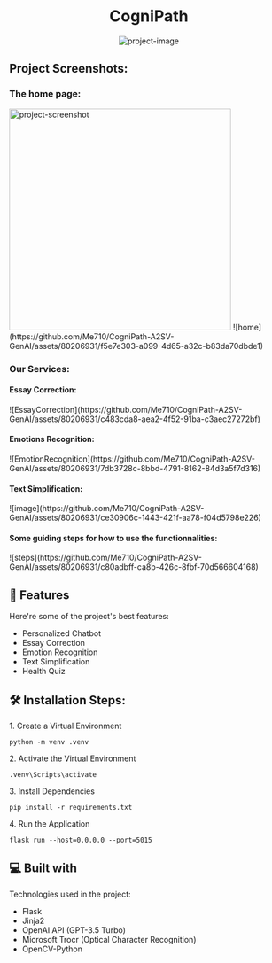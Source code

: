 <h1 align="center" id="title">CogniPath</h1>

<p align="center"><img src="https://socialify.git.ci/Azizomezine/CogniPath-A2SV/image?description=1&amp;descriptionEditable=CogniPath%20is%20a%20versatile%20and%20inclusive%20educational%20platform%20%20designed%20to%20support%20students%20of%20all%20backgrounds%20and%20abilities%20in%20their%20%20journey.%20&amp;font=Inter&amp;name=1&amp;pattern=Plus&amp;theme=Light" alt="project-image"></p>
<h2>Project Screenshots:</h2>
<h3>The home page:</h3>
<img src="https://github.com/Me710/CogniPath-A2SV-GenAI/assets/80206931/f5e7e303-a099-4d65-a32c-b83da70dbde1" alt="project-screenshot" width="400" height="400/">
![home](https://github.com/Me710/CogniPath-A2SV-GenAI/assets/80206931/f5e7e303-a099-4d65-a32c-b83da70dbde1)

<h3>Our Services:</h3>
<h4>Essay Correction:</h4>
![EssayCorrection](https://github.com/Me710/CogniPath-A2SV-GenAI/assets/80206931/c483cda8-aea2-4f52-91ba-c3aec27272bf)

<h4>Emotions Recognition:</h4>
![EmotionRecognition](https://github.com/Me710/CogniPath-A2SV-GenAI/assets/80206931/7db3728c-8bbd-4791-8162-84d3a5f7d316)

<h4>Text Simplification:</h4>
![image](https://github.com/Me710/CogniPath-A2SV-GenAI/assets/80206931/ce30906c-1443-421f-aa78-f04d5798e226)

<h4>Some guiding steps for how to use the functionnalities:</h4>
![steps](https://github.com/Me710/CogniPath-A2SV-GenAI/assets/80206931/c80adbff-ca8b-426c-8fbf-70d566604168)


<h2>🧐 Features</h2>

Here're some of the project's best features:

*   Personalized Chatbot
*   Essay Correction
*   Emotion Recognition
*   Text Simplification
*   Health Quiz

<h2>🛠️ Installation Steps:</h2>

<p>1. Create a Virtual Environment</p>

```
python -m venv .venv
```

<p>2. Activate the Virtual Environment</p>

```
.venv\Scripts\activate
```

<p>3. Install Dependencies</p>

```
pip install -r requirements.txt
```

<p>4. Run the Application</p>

```
flask run --host=0.0.0.0 --port=5015
```

  
  
<h2>💻 Built with</h2>

Technologies used in the project:

*   Flask
*   Jinja2
*   OpenAI API (GPT-3.5 Turbo)
*   Microsoft Trocr (Optical Character Recognition)
*   OpenCV-Python
